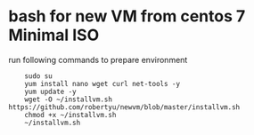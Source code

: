 # bash for new VM from centos 7 Minimal ISO

run following commands to prepare environment

```
    sudo su
    yum install nano wget curl net-tools -y
    yum update -y
    wget -O ~/installvm.sh https://github.com/robertyu/newvm/blob/master/installvm.sh
    chmod +x ~/installvm.sh
    ~/installvm.sh
```
